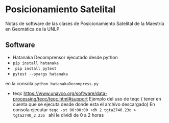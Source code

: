# Posicionamiento Satelital
Notas de software de las clases de Posicionamiento Satelital de la Maestría en Geomática de la UNLP

## Software

* Hatanaka Decomprensor ejecutado desde python
* ``` pip install hatanaka ```
* ``` pip install pytest```
* ```pytest --pyargs hatanaka ```

en la consola ```python hatanakaDecompress.py ```

* teqc https://www.unavco.org/software/data-processing/teqc/teqc.html#support
Ejemplo del uso de teqc ( tener en cuenta que se ejecuta desde donde esta el archivo descargado)
En consola ejecutar ```teqc -st 00:00:00 +dh 2 tgta2740.23o > tgta2740_2.23o ``` ahi le dividi de 0 a 2 horas
